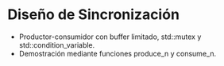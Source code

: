 # Diseño de Sincronización
- Productor-consumidor con buffer limitado, std::mutex y std::condition_variable.
- Demostración mediante funciones produce_n y consume_n.
